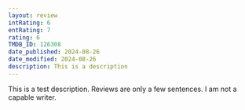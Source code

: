 ```yaml
---
layout: review
intRating: 6
entRating: 7
rating: 6
TMDB_ID: 126308
date_published: 2024-08-26
date_modified: 2024-08-26
description: This is a description
---
```


This is a test description. Reviews are only a few sentences. I am not a capable writer.
